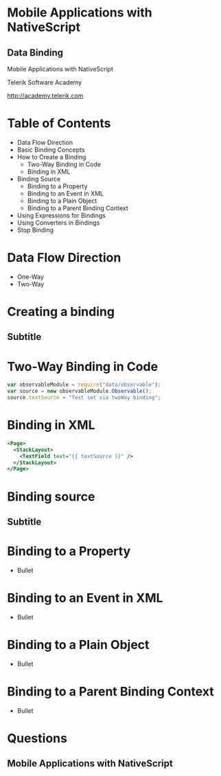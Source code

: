 <!-- section start -->
<!-- attr: { id:'title', class:'slide-title', hasScriptWrapper:true } -->
# Mobile Applications with NativeScript
## Data Binding

<div class="signature">
    <p class="signature-course">Mobile Applications with NativeScript</p>
    <p class="signature-initiative">Telerik Software Academy</p>
    <a href="http://academy.telerik.com" class="signature-link">http://academy.telerik.com</a>
</div>


<!-- section start -->
<!-- attr: { id:'table-of-contents', style:'font-size:38px' } -->
# Table of Contents
- Data Flow Direction
- Basic Binding Concepts
- How to Create a Binding
  - Two-Way Binding in Code
  - Binding in XML
- Binding Source
  - Binding to a Property
  - Binding to an Event in XML
  - Binding to a Plain Object
  - Binding to a Parent Binding Context
- Using Expressions for Bindings
- Using Converters in Bindings
- Stop Binding

<!-- section start -->
<!-- attr: { class:'slide-section', showInPresentation:true } -->
# Data Flow Direction

- One-Way
- Two-Way

<!-- section start -->
<!-- attr: { class:'slide-section', showInPresentation:true } -->
# Creating a binding
## Subtitle

<!-- attr: {} -->
# Two-Way Binding in Code
```js
var observableModule = require("data/observable");
var source = new observableModule.Observable();
source.textSource = "Text set via twoWay binding";
```

<!-- attr: {} -->
# Binding in XML
```xml
<Page>
  <StackLayout>
    <TextField text="{{ textSource }}" />
  </StackLayout>
</Page>
```

<!-- section start -->
<!-- attr: { class:'slide-section', showInPresentation:true } -->
# Binding source
## Subtitle

<!-- attr: {} -->
# Binding to a Property
- Bullet

<!-- attr: {} -->
# Binding to an Event in XML
- Bullet

<!-- attr: {} -->
# Binding to a Plain Object
- Bullet

<!-- attr: {} -->
# Binding to a Parent Binding Context
- Bullet

<!-- section start -->
<!-- attr: { id:'questions', class:'slide-section', showInPresentation:true } -->
# Questions
## Mobile Applications with NativeScript

